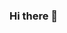 ### Hi there 👋

<!--
**OmerCohen23/OmerCohen23** is a ✨ _special_ ✨ repository because its `README.md` (this file) appears on your GitHub profile.

Here are some ideas to get you started:

- 🔭 I’m currently Learning software engeneering on OPU
- 🌱 I’m currently learning ...
- 👯 I’m looking to collaborate on ...
- 🤔 I’m looking for help with ...
- 💬 Ask me about ...
- 📫 How to reach me: omerchn1231@gmail.com  
- 😄 Pronouns: he/him
- ⚡ Fun fact: ask me for a riddle
-->
